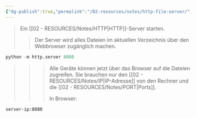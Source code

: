 ```yaml
---
{"dg-publish":true,"permalink":"/02-resources/notes/http-file-server/","tags":["code/python","software/server","netzwerk/protocol"],"noteIcon":"","updated":"2025-09-03T15:05:26.160+02:00"}
---
```


>Ein [[02 - RESOURCES/Notes/HTTP\|HTTP]]-Server starten.
>>Der Server wird alles Dateien im aktuellen Verzeichnis über den Webbrowser zugänglich machen.

```python
python -m http.server 8080
```

>>>Alle Geräte können jetzt über das Browser auf die Dateien zugreifen. Sie brauchen nur den [[02 - RESOURCES/Notes/IP\|IP-Adresse]] von den Rechner und die [[02 - RESOURCES/Notes/PORT\|Ports]].
>>>
>>>In Browser:

```bash
server-ip:8080
```